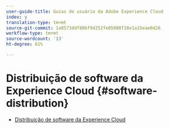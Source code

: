 ```yaml
---
user-guide-title: Guias do usuário da Adobe Experience Cloud
index: y
translation-type: tm+mt
source-git-commit: 1a8573ddf80bf9d252fe05080f28e1a15eae0d26
workflow-type: tm+mt
source-wordcount: '13'
ht-degree: 61%

---
```



# Distribuição de software da Experience Cloud {#software-distribution}

+ [Distribuição de software da Experience Cloud](home.md)
